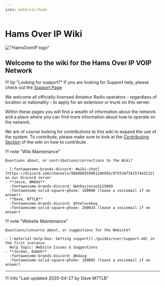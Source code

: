 ```yaml
---
icon: material/home
---
```


# Hams Over IP Wiki

!["HamsOverIP logo"](https://hamsoverip.com/static/media/banner.fd512c01e82a6f4ed378.webp)

## Welcome to the wiki for the Hams Over IP VOIP Network

!!! tip "Looking for support?"
    If you are looking for Support help, please check out the [Support Page](./guides/user/support.md)

We welcome all officially-licensed Amateur Radio operators - regardless of location or nationality - to apply for an extension or trunk on this server.

Within these pages you will find a wealth of information about the network and a place where you can find more information about how to operate on the network.

We are of course looking for contributions to this wiki to expand the use of the system. To contribute, please make sure to look at the [Contributing Section](./wiki/overview.md) of the wiki on how to contribute.

<div class="grid" markdown>

!!! note "Wiki Maintenance"

    Questions about, or contributions/corrections to the Wiki?

    - [:fontawesome-brands-discord: #wiki-chat](https://discord.com/channels/966060559961296956/975534734157443112) on our Discord server
    - **Jesse, WH6AV**  
      :fontawesome-brands-discord: @wh6avjesse3115069  
      :fontawesome-solid-square-phone: 100000 (leave a voicemail if no answer)
    - **Dave, M7TLB**  
      :fontawesome-brands-discord: @thelovebug  
      :fontawesome-solid-square-phone: 200034 (leave a voicemail if no answer)

!!! note "Website Maintenance"

    Questions/concerns about, or suggestions for the Website?

    - [:material-help-box: Getting support](./guides/user/support.md) in the first instance  
      Help Topic: Website Issues & Suggestions
    - **Jordan, K4AVG**  
      :fontawesome-brands-discord: @k4avg  
      :fontawesome-solid-square-phone: 100005 (leave a voicemail if no answer)

</div>

----

!!! info "Last updated 2025-04-27 by Dave M7TLB"
